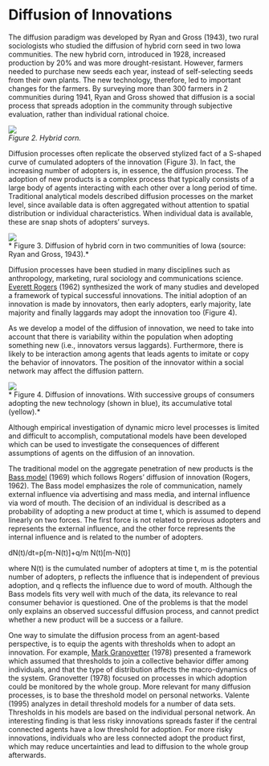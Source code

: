 # Diffusion of Innovations
The diffusion paradigm was developed by Ryan and Gross (1943), two rural sociologists who studied the diffusion of hybrid corn seed in two Iowa communities. The new hybrid corn, introduced in 1928, increased production by 20% and was more drought-resistant. However, farmers needed to purchase new seeds each year, instead of self-selecting seeds from their own plants. The new technology, therefore, led to important changes for the farmers. By surveying more than 300 farmers in 2 communities during 1941, Ryan and Gross showed that diffusion is a social process that spreads adoption in the community through subjective evaluation, rather than individual rational choice.

![](https://raw.githubusercontent.com/comses/intro-to-abm/master/assets/images/Ch_12_Fig_2.png)<br>*Figure 2. Hybrid corn.*

Diffusion processes often replicate the observed stylized fact of a S-shaped curve of cumulated adopters of the innovation (Figure 3). In fact, the increasing number of adopters is, in essence, the diffusion process. The adoption of new products is a complex process that typically consists of a large body of agents interacting with each other over a long period of time. Traditional analytical models described diffusion processes on the market level, since available data is often aggregated without attention to spatial distribution or individual characteristics. When individual data is available, these are snap shots of adopters’ surveys.

![](https://raw.githubusercontent.com/comses/intro-to-abm/master/assets/images/Ch_12_Fig_3.png)<br>*
Figure 3. Diffusion of hybrid corn in two communities of Iowa (source: Ryan and Gross, 1943).*

Diffusion processes have been studied in many disciplines such as anthropology, marketing, rural sociology and communications science. [Everett Rogers](http://en.wikipedia.org/wiki/Everett_Rogers) (1962) synthesized the work of many studies and developed a framework of typical successful innovations. The initial adoption of an innovation is made by innovators, then early adopters, early majority, late majority and finally laggards may adopt the innovation too (Figure 4).

As we develop a model of the diffusion of innovation, we need to take into account that there is variability within the population when adopting something new (i.e., innovators versus laggards). Furthermore, there is likely to be interaction among agents that leads agents to imitate or copy the behavior of innovators. The position of the innovator within a social network may affect the diffusion pattern.

![](https://raw.githubusercontent.com/comses/intro-to-abm/master/assets/images/Ch_12_Fig_4.png)<br>*
Figure 4. Diffusion of innovations. With successive groups of consumers adopting the new technology (shown in blue), its accumulative total (yellow).*

Although empirical investigation of dynamic micro level processes is limited and difficult to accomplish, computational models have been developed which can be used to investigate the consequences of different assumptions of agents on the diffusion of an innovation.

The traditional model on the aggregate penetration of new products is the [Bass model](http://en.wikipedia.org/wiki/Bass_diffusion_model) (1969) which follows Rogers’ diffusion of innovation (Rogers, 1962). The Bass model emphasizes the role of communication, namely external influence via advertising and mass media, and internal influence via word of mouth. The decision of an individual is described as a probability of adopting a new product at time t, which is assumed to depend linearly on two forces. The first force is not related to previous adopters and represents the external influence, and the other force represents the internal influence and is related to the number of adopters.

dN(t)/dt=p[m-N(t)]+q/m N(t)[m-N(t)]


where N(t) is the cumulated number of adopters at time t, m is the potential number of adopters, p reflects the influence that is independent of previous adoption, and q reflects the influence due to word of mouth. Although the Bass models fits very well with much of the data, its relevance to real consumer behavior is questioned. One of the problems is that the model only explains an observed successful diffusion process, and cannot predict whether a new product will be a success or a failure.

One way to simulate the diffusion process from an agent-based perspective, is to equip the agents with thresholds when to adopt an innovation. For example, [Mark Granovetter](http://en.wikipedia.org/wiki/Mark_Granovetter) (1978) presented a framework which assumed that thresholds to join a collective behavior differ among individuals, and that the type of distribution affects the macro-dynamics of the system. Granovetter (1978) focused on processes in which adoption could be monitored by the whole group. More relevant for many diffusion processes, is to base the threshold model on personal networks. Valente (1995) analyzes in detail threshold models for a number of data sets. Thresholds in his models are based on the individual personal network. An interesting finding is that less risky innovations spreads faster if the central connected agents have a low threshold for adoption. For more risky innovations, individuals who are less connected adopt the product first, which may reduce uncertainties and lead to diffusion to the whole group afterwards.


